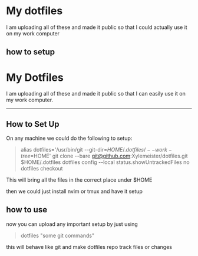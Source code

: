 # My dotfiles 

I am uploading all of these and made it public so that I could actually use it on my work computer 


## how to setup 
# My Dotfiles

I am uploading all of these and made it public so that I can easily use it on my work computer.

---

## How to Set Up

On any machine we could do the following to setup: 

> alias dotfiles='/usr/bin/git --git-dir=$HOME/.dotfiles/ --work-tree=$HOME'
> git clone --bare git@github.com:Xylemeister/dotfiles.git $HOME/.dotfiles
> dotfiles config --local status.showUntrackedFiles no
> dotfiles checkout

This will bring all the files in the correct place under $HOME 

then we could just install nvim or tmux and have it setup 

## how to use 

now you can upload any important setup by just using 

> dotfiles "some git commands"

this will behave like git and make dotfiles repo track files or changes 

